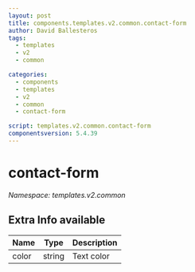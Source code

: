 ```yaml
---
layout: post
title: components.templates.v2.common.contact-form
author: David Ballesteros
tags:
  - templates
  - v2
  - common

categories:
  - components
  - templates
  - v2
  - common
  - contact-form

script: templates.v2.common.contact-form
componentsversion: 5.4.39
---
```

# contact-form

*Namespace: templates.v2.common*

## Extra Info available

| Name | Type | Description |
| --- | --- | --- |
| color | string | Text color |